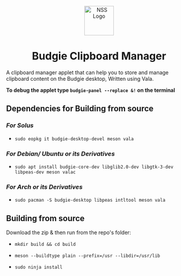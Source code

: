 <p align="center"><a href="#dependencies-for-building-from-source"><img src="https://user-images.githubusercontent.com/41370460/99039541-85d79480-25ad-11eb-992d-a90144aa89a0.png" height=80px alt="NSS Logo"/></a></p>
<h1 align="center">Budgie Clipboard Manager</h1>
A clipboard manager applet that can help you to store and manage clipboard content on the Budgie desktop, Written using Vala.  
  
  
**To debug the applet type `budgie-panel --replace &!` on the terminal**  
  
## Dependencies for Building from source

### *For Solus* 

- `sudo eopkg it budgie-desktop-devel meson vala`

### *For Debian/ Ubuntu or its Derivatives* 

- `sudo apt install budgie-core-dev libglib2.0-dev libgtk-3-dev libpeas-dev meson valac`

### *For Arch or its Derivatives*
- `sudo pacman -S budgie-desktop libpeas intltool meson vala`

## Building from source
Download the zip & then run from the repo's folder:

- `mkdir build && cd build`

- `meson --buildtype plain --prefix=/usr --libdir=/usr/lib`

- `sudo ninja install`
